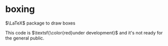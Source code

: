 # boxing
$\LaTeX$ package to draw boxes

This code is $\textsf{\color{red}under development}$ and it's not ready for the general public.
